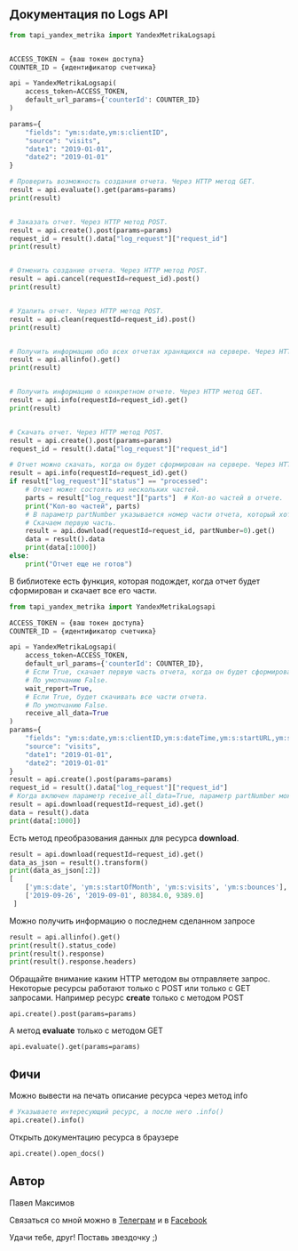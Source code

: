 ## Документация по Logs API
```python
from tapi_yandex_metrika import YandexMetrikaLogsapi


ACCESS_TOKEN = {ваш токен доступа}
COUNTER_ID = {идентификатор счетчика}

api = YandexMetrikaLogsapi(
    access_token=ACCESS_TOKEN,
    default_url_params={'counterId': COUNTER_ID}
)

params={
    "fields": "ym:s:date,ym:s:clientID",
    "source": "visits",
    "date1": "2019-01-01",
    "date2": "2019-01-01"
}

# Проверить возможность создания отчета. Через HTTP метод GET.
result = api.evaluate().get(params=params)
print(result)


# Заказать отчет. Через HTTP метод POST.
result = api.create().post(params=params)
request_id = result().data["log_request"]["request_id"]
print(result)


# Отменить создание отчета. Через HTTP метод POST.
result = api.cancel(requestId=request_id).post()
print(result)


# Удалить отчет. Через HTTP метод POST.
result = api.clean(requestId=request_id).post()
print(result)


# Получить информацию обо всех отчетах хранящихся на сервере. Через HTTP метод GET.
result = api.allinfo().get()
print(result)


# Получить информацию о конкретном отчете. Через HTTP метод GET.
result = api.info(requestId=request_id).get()
print(result)


# Скачать отчет. Через HTTP метод POST.
result = api.create().post(params=params)
request_id = result().data["log_request"]["request_id"]

# Отчет можно скачать, когда он будет сформирован на сервере. Через HTTP метод GET.
result = api.info(requestId=request_id).get()
if result["log_request"]["status"] == "processed":
    # Отчет может состоять из нескольких частей.
    parts = result["log_request"]["parts"]  # Кол-во частей в отчете.
    print("Кол-во частей", parts)
    # В параметр partNumber указывается номер части отчета, который хотите скачать.
    # Скачаем первую часть.
    result = api.download(requestId=request_id, partNumber=0).get()
    data = result().data
    print(data[:1000])
else:
    print("Отчет еще не готов")
```

В библиотеке есть функция, которая
подождет, когда отчет будет сформирован и скачает все его части.
```python
from tapi_yandex_metrika import YandexMetrikaLogsapi

ACCESS_TOKEN = {ваш токен доступа}
COUNTER_ID = {идентификатор счетчика}

api = YandexMetrikaLogsapi(
    access_token=ACCESS_TOKEN,
    default_url_params={'counterId': COUNTER_ID},
    # Если True, скачает первую часть отчета, когда он будет сформирован.
    # По умолчанию False.
    wait_report=True,
    # Если True, будет скачивать все части отчета.
    # По умолчанию False.
    receive_all_data=True
)
params={
    "fields": "ym:s:date,ym:s:clientID,ym:s:dateTime,ym:s:startURL,ym:s:endURL",
    "source": "visits",
    "date1": "2019-01-01",
    "date2": "2019-01-01"
}
result = api.create().post(params=params)
request_id = result().data["log_request"]["request_id"]
# Когда включен параметр receive_all_data=True, параметр partNumber можно не указывать.
result = api.download(requestId=request_id).get()
data = result().data
print(data[:1000])
```

Есть метод преобразования данных для ресурса **download**.
```python
result = api.download(requestId=request_id).get()
data_as_json = result().transform()
print(data_as_json[:2])
[
    ['ym:s:date', 'ym:s:startOfMonth', 'ym:s:visits', 'ym:s:bounces'],
    ['2019-09-26', '2019-09-01', 80384.0, 9389.0]
 ]
```

Можно получить информацию о последнем сделанном запросе

```python
result = api.allinfo().get()
print(result().status_code)
print(result().response)
print(result().response.headers)
```

Обращайте внимание каким HTTP методом вы отправляете запрос.
Некоторые ресурсы работают только с POST или только с GET запросами.
Например ресурс **create** только с методом POST

    api.create().post(params=params)

А метод **evaluate** только с методом GET

    api.evaluate().get(params=params)


## Фичи

Можно вывести на печать описание ресурса через метод info
```python
# Указываете интересующий ресурс, а после него .info()
api.create().info()
```

Открыть документацию ресурса в браузере
```python
api.create().open_docs()
```

## Автор
Павел Максимов

Связаться со мной можно в
[Телеграм](https://t.me/pavel_maksimow)
и в
[Facebook](https://www.facebook.com/pavel.maksimow)

Удачи тебе, друг! Поставь звездочку ;)
